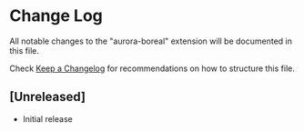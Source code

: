 # Change Log

All notable changes to the "aurora-boreal" extension will be documented in this file.

Check [Keep a Changelog](http://keepachangelog.com/) for recommendations on how to structure this file.

## [Unreleased]

- Initial release
